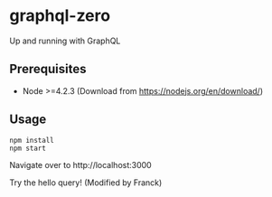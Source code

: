 # graphql-zero
Up and running with GraphQL

## Prerequisites
- Node >=4.2.3 (Download from https://nodejs.org/en/download/)

## Usage
```
npm install
npm start
```

Navigate over to http://localhost:3000

Try the hello query! (Modified by Franck)



